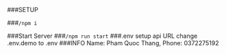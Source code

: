 ###SETUP

###`/npm i`

###Start Server
###`/npm run start`
###.env setup api URL
change .env.demo to .env
###INFO Name: Pham Quoc Thang, Phone: 0372275192